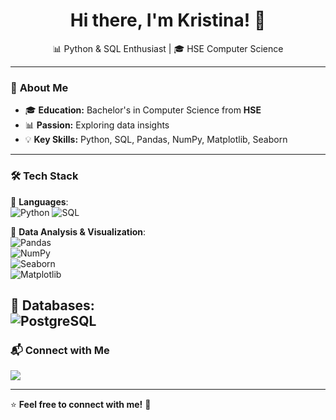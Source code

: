 <h1 align="center">Hi there, I'm Kristina! 👋</h1>

<p align="center">
  📊 Python & SQL Enthusiast | 🎓 HSE Computer Science
</p>

---

### 🚀 **About Me**
- 🎓 **Education:** Bachelor's in Computer Science from **HSE**
- 📊 **Passion:** Exploring data insights
- 💡 **Key Skills:** Python, SQL, Pandas, NumPy, Matplotlib, Seaborn

---

### 🛠 **Tech Stack**
  
🔹 **Languages**:  
![Python](https://img.shields.io/badge/Python-3776AB?style=for-the-badge&logo=python&logoColor=white) 
![SQL](https://img.shields.io/badge/SQL-CC2927?style=for-the-badge&logo=microsoft-sql-server&logoColor=white)  

🔹 **Data Analysis & Visualization**:  
![Pandas](https://img.shields.io/badge/Pandas-150458?style=for-the-badge&logo=pandas&logoColor=white)  
![NumPy](https://img.shields.io/badge/NumPy-013243?style=for-the-badge&logo=numpy&logoColor=white)  
![Seaborn](https://img.shields.io/badge/Seaborn-0096D6?style=for-the-badge)  
![Matplotlib](https://img.shields.io/badge/Matplotlib-11557C?style=for-the-badge)

🔹 **Databases**:  
![PostgreSQL](https://img.shields.io/badge/PostgreSQL-336791?style=for-the-badge&logo=postgresql&logoColor=white)  
---

### 📬 **Connect with Me**
<p>
  <a href="mailto:christine.likova@yandex.ru">
    <img src="https://img.shields.io/badge/Email-D14836?style=for-the-badge&logo=gmail&logoColor=white" />
  </a>
</p>

---

⭐️ **Feel free to  connect with me!** 🚀
